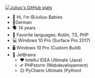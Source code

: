 [![Julius's GitHub stats](https://github-readme-stats.vercel.app/api?username=Julius-Babies)](https://github.com/anuraghazra/github-readme-stats)

- 👋 Hi, I’m @Julius-Babies
- 🚩German
- 🗣 14 years
- 👀 Favorite languages: Kotlin, TS, PHP
- 💻 Windows 10 Pro (Surface Pro 2017)
- 🖥 Windows 10 Pro (Custom Build)
- 📄 JetBrains
  - ♥ IntelliJ IDEA Ultimate (Java)
  - ✔ PHPstorm (Webdevelopement)
  - 😐 PyCharm Ultimate (Python)

<!---
Julius-Babies/Julius-Babies is a ✨ special ✨ repository because its `README.md` (this file) appears on your GitHub profile.
You can click the Preview link to take a look at your changes.
--->
